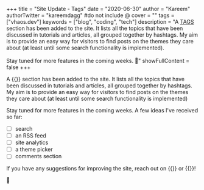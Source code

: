 +++
title = "Site Update - Tags"
date = "2020-06-30"
author = "Kareem"
authorTwitter = "kareemdagg" #do not include @
cover = ""
tags = ["vhaos.dev"]
keywords = ["blog", "coding", "tech"]
description = "A [TAGS](/tags) section has been added to the site. It lists all the topics that have been discussed in tutorials and articles, all grouped together by hashtags. My aim is to provide an easy way for visitors to find posts on the themes they care about (at least until some search functionality is implemented). <br><br> Stay tuned for more features in the coming weeks. 🦥"
showFullContent = false
+++

A {{<fancylink href="/tags" label="TAGS">}} section has been added to the site. It lists all the topics that have been discussed in tutorials and articles, all grouped together by hashtags. My aim is to provide an easy way for visitors to find posts on the themes they care about (at least until some search functionality is implemented) 

Stay tuned for more features in the coming weeks. A few ideas I've received so far:

- [ ] search
- [ ] an RSS feed
- [ ] site analytics
- [ ] a theme picker
- [ ] comments section

If you have any suggestions for improving the site, reach out on {{<fancylink href="twitter.com/kareemdagg" label="Twitter">}} or {{<fancylink href="mailto:kareemdaggash@gmail.com" label="email">}}! 

🦥
